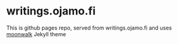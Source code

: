 # writings.ojamo.fi
This is github pages repo, served from writings.ojamo.fi and uses [moonwalk](https://github.com/abhinavs/moonwalk) Jekyll theme